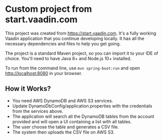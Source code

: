 # Custom project from start.vaadin.com

This project was created from https://start.vaadin.com. It's a fully working Vaadin application that you continue developing locally.
It has all the necessary dependencies and files to help you get going.

The project is a standard Maven project, so you can import it to your IDE of choice. You'll need to have Java 8+ and Node.js 10+ installed.

To run from the command line, use `mvn spring-boot:run` and open [http://localhost:8080](http://localhost:8080) in your browser.

## How it Works?

- You need AWS DynamoDB and AWS S3 services.
- Update DynamoDbConfig/application.properties with the credentials from the services above.
- The application will search all the DynamoDB tables from the account provided and will open a UI containing a list with all tables.
- The user choose the table and generates a CSV file.
- The system then uploads the CSV file on AWS S3.